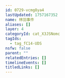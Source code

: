 ```yaml
---
id: 0729-vcmg8ya4
lastUpdated: 1757167352
name: 林羽事件
aliases: []
layer: 4
categoryId: cat_X3JSNomc
tagIds:
  - tag_fC14-UDS
nsfw: false
parent: ""
relatedEntries: []
timelineEvents: []
titledLinks: []
---
```


